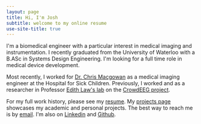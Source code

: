 ```yaml
---
layout: page
title: Hi, I'm Josh
subtitle: welcome to my online resume
use-site-title: true
---
```


I'm a biomedical engineer with a particular interest in medical imaging and instrumentation. I recently graduated from the University of Waterloo with a B.ASc in Systems Design Engineering. I'm looking for a full time role in medical device development.


Most recently, I worked for [Dr. Chris Macgowan](http://www.sickkids.ca/AboutSickKids/Directory/People/M/christopher-macgowan-staff-profile.html) as a medical imaging engineer at the Hospital for Sick Children. Previously, I worked and as a researcher in Professor [Edith Law's lab](http://edithlaw.ca/) on the [CrowdEEG project](http://crowdeeg.ca/). 


For my full work history, please see my [resume](pdfs/Josh_Bradshaw_CV.pdf). My [projects page](projects) showcases my academic and personal projects. The best way to reach me is by [email](mailto:#joshbradshaw11@gmail.com). I'm also on [Linkedin](https://github.com/JoshBradshaw) and [Github](https://github.com/JoshBradshaw).
